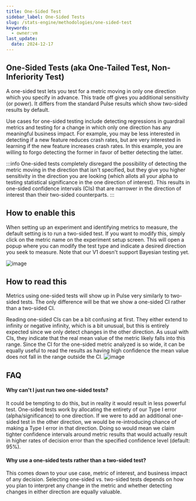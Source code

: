 ```yaml
---
title: One-Sided Test
sidebar_label: One-Sided Tests
slug: /stats-engine/methodologies/one-sided-test
keywords:
  - owner:vm
last_update:
  date: 2024-12-17
---
```


## One-Sided Tests (aka One-Tailed Test, Non-Inferiority Test)

A one-sided test lets you test for a metric moving in only one direction which you specify in advance. This trade off gives you additional sensitivity (or power). It differs from the standard Pulse results which show two-sided results by default.

Use cases for one-sided testing include detecting regressions in guardrail metrics and testing for a change in which only one direction has any meaningful business impact. For example, you may be less interested in detecting if a new feature reduces crash rates, but are very interested in learning if the new feature increases crash rates. In this example, you are willing to forgo detecting the former in favor of better detecting the latter.

:::info
One-sided tests completely disregard the possibility of detecting the metric moving in the direction that isn't specified, but they give you higher sensitivity in the direction you are looking (which allots all your alpha to testing statistical significance in the one direction of interest). This results in one-sided confidence intervals (CIs) that are narrower in the direction of interest than their two-sided counterparts.
:::

## How to enable this

When setting up an experiment and identifying metrics to measure, the default setting is to run a two-sided test. If you want to modify this, simply click on the metric name on the experiment setup screen. This will open a popup where you can modify the test type and indicate a desired direction you seek to measure.
Note that our V1 doesn't support Bayesian testing yet.

![image](https://github.com/user-attachments/assets/23044f21-6249-4fc1-9895-22111bb16010)


## How to read this

Metrics using one-sided tests will show up in Pulse very similarly to two-sided tests. The only difference will be that we show a one-sided CI rather than a two-sided CI.

Reading one-sided CIs can be a bit confusing at first. They either extend to infinity or negative infinity, which is a bit unusual, but this is entirely expected since we only detect changes in the other direction. As usual with CIs, they indicate that the real mean value of the metric likely falls into this range. Since the CI for the one-sided metric analyzed is so wide, it can be equally useful to read the results as having high confidence the mean value does not fall in the range outside the CI.
![image](https://github.com/user-attachments/assets/7ab3d680-b4c4-4321-b1fc-cc506b0ab21b)

## FAQ

#### Why can't I just run two one-sided tests?

It could be tempting to do this, but in reality it would result in less powerful test. One-sided tests work by allocating the entirety of our Type I error (alpha/significance) to one direction. If we were to add an additional one-sided test in the other direction, we would be re-introducing chance of making a Type I error in that direction. Doing so would mean we claim tighter confidence intervals around metric results that would actually result in higher rates of decision error than the specified confidence level (default: 95%).

#### Why use a one-sided tests rather than a two-sided test?

This comes down to your use case, metric of interest, and business impact of any decision. Selecting one-sided vs. two-sided tests depends on how you plan to interpret any change in the metric and whether detecting changes in either direction are equally valuable.
